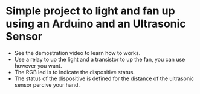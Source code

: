 # Simple project to light and fan up using an Arduino and an Ultrasonic Sensor

- See the demostration video to learn how to works.
- Use a relay to up the light and a transistor to up the fan, you can use however you want.
- The RGB led is to indicate the dispositive status.
- The status of the dispositive is defined for the distance of the ultrasonic sensor percive your hand.